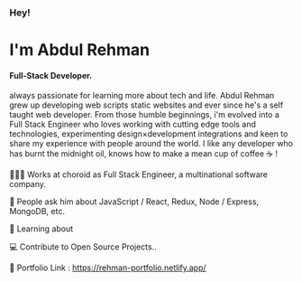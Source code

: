 <h3> Hey! </h3>
<h1> I'm Abdul Rehman </h1>

<h4>Full-Stack Developer.</h4>
always passionate for learning more about tech and life. Abdul Rehman grew up developing web scripts static websites and ever since he's a self taught web developer. From those humble beginnings, i'm evolved into a Full Stack Engineer who loves working with cutting edge tools and technologies, experimenting design×development integrations and keen to share my experience with people around the world. I  like any developer who has burnt the midnight oil, knows how to make a mean cup of coffee ☕️ !

👨🏻‍💻   Works at choroid  as Full Stack Engineer, a multinational  software company. <br>

💬   People ask him about JavaScript / React, Redux, Node / Express,  MongoDB, etc.<br>

📖   Learning about <br>

💻   Contribute to Open Source Projects..<br>

🔗  Portfolio Link : https://rehman-portfolio.netlify.app/



